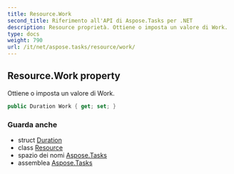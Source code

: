 ```yaml
---
title: Resource.Work
second_title: Riferimento all'API di Aspose.Tasks per .NET
description: Resource proprietà. Ottiene o imposta un valore di Work.
type: docs
weight: 790
url: /it/net/aspose.tasks/resource/work/
---
```

## Resource.Work property

Ottiene o imposta un valore di Work.

```csharp
public Duration Work { get; set; }
```

### Guarda anche

* struct [Duration](../../duration/)
* class [Resource](../)
* spazio dei nomi [Aspose.Tasks](../../resource/)
* assemblea [Aspose.Tasks](../../../)


